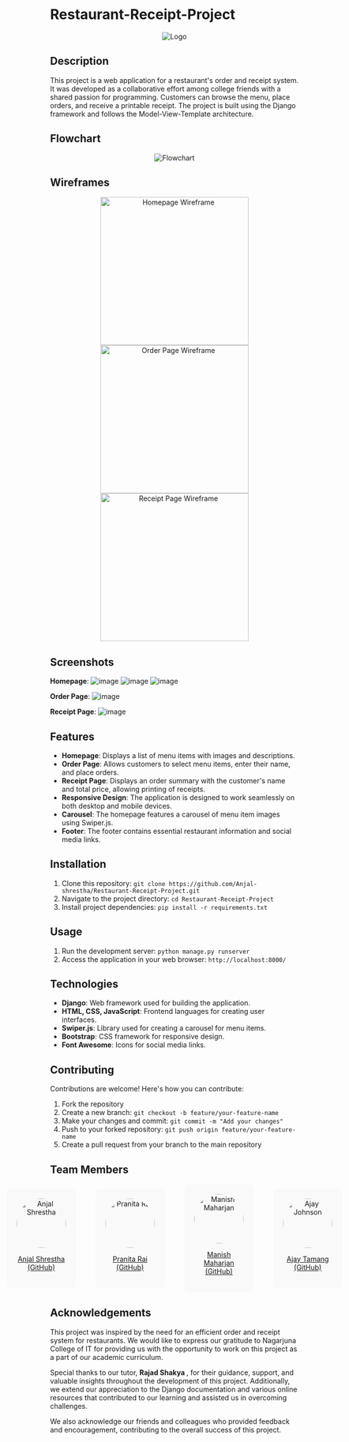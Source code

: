 # Restaurant-Receipt-Project
<div align="center">
  <img src="https://github.com/Anjal-shrestha/Restaurant-Receipt-Project/assets/24295752/18b0ec05-d206-4aa6-9e99-a0985b788bc5" alt="Logo">
</div>





## Description
This project is a web application for a restaurant's order and receipt system. It was developed as a collaborative effort among college friends with a shared passion for programming. Customers can browse the menu, place orders, and receive a printable receipt. The project is built using the Django framework and follows the Model-View-Template architecture.


## Flowchart
<div align="center">
  <img src="https://github.com/Anjal-shrestha/Restaurant-Receipt-Project/assets/24295752/874b361b-12de-4472-b088-1e8495eae7f9" alt="Flowchart">
</div>

## Wireframes
<p align="center">
  <img src="https://github.com/Anjal-shrestha/Restaurant-Receipt-Project/assets/24295752/e348eba3-7298-47a1-8a33-61f25dbf75e6" alt="Homepage Wireframe" width="300">
  <img src="https://github.com/Anjal-shrestha/Restaurant-Receipt-Project/assets/24295752/958d22e3-b7bd-4f77-8063-ed9177493542" alt="Order Page Wireframe" width="300">
  <img src="https://github.com/Anjal-shrestha/Restaurant-Receipt-Project/assets/24295752/583be6f7-9d0c-488d-9785-928315eef6b5" alt="Receipt Page Wireframe" width="300">
</p>

## Screenshots
 **Homepage**:
![image](https://github.com/Anjal-shrestha/Restaurant-Receipt-Project/assets/24295752/6bee542d-6771-4faf-ab16-6dd2cb4500bc) ![image](https://github.com/Anjal-shrestha/Restaurant-Receipt-Project/assets/24295752/43c7ce1b-b59a-4b52-97a8-88eb294b37b7) ![image](https://github.com/Anjal-shrestha/Restaurant-Receipt-Project/assets/24295752/87c34dd2-4348-4509-8ca3-16a5606230cf)



**Order Page**:
![image](https://github.com/Anjal-shrestha/Restaurant-Receipt-Project/assets/24295752/c8136892-87f8-46b5-9f4c-ebdfb9b63dd7)

**Receipt Page**:
![image](https://github.com/Anjal-shrestha/Restaurant-Receipt-Project/assets/24295752/a3f7d0b5-2075-4946-8daa-1ccdfa5cf8b0)




## Features
- **Homepage**: Displays a list of menu items with images and descriptions.
- **Order Page**: Allows customers to select menu items, enter their name, and place orders.
- **Receipt Page**: Displays an order summary with the customer's name and total price, allowing printing of receipts.
- **Responsive Design**: The application is designed to work seamlessly on both desktop and mobile devices.
- **Carousel**: The homepage features a carousel of menu item images using Swiper.js.
- **Footer**: The footer contains essential restaurant information and social media links.
  
## Installation
1. Clone this repository: `git clone https://github.com/Anjal-shrestha/Restaurant-Receipt-Project.git`
2. Navigate to the project directory: `cd Restaurant-Receipt-Project`
3. Install project dependencies: `pip install -r requirements.txt`

## Usage
1. Run the development server: `python manage.py runserver`
2. Access the application in your web browser: `http://localhost:8000/`

## Technologies
- **Django**: Web framework used for building the application.
- **HTML, CSS, JavaScript**: Frontend languages for creating user interfaces.
- **Swiper.js**: Library used for creating a carousel for menu items.
- **Bootstrap**: CSS framework for responsive design.
- **Font Awesome**: Icons for social media links.

## Contributing
Contributions are welcome! Here's how you can contribute:
1. Fork the repository
2. Create a new branch: `git checkout -b feature/your-feature-name`
3. Make your changes and commit: `git commit -m "Add your changes"`
4. Push to your forked repository: `git push origin feature/your-feature-name`
5. Create a pull request from your branch to the main repository
## Team Members


<div style="display: flex; align-items: center; justify-content: center;">
    <div style="text-align: center; margin: 0 20px; background-color: #f9f9f9; padding: 20px; border-radius: 10px;">
        <img src="https://scontent.fktm16-1.fna.fbcdn.net/v/t39.30808-6/276091571_1563789753995703_8729263376625454652_n.jpg?_nc_cat=103&ccb=1-7&_nc_sid=09cbfe&_nc_ohc=gGuUzAfqYugAX-MiDRY&_nc_ht=scontent.fktm16-1.fna&oh=00_AfDy22EMn8wUYVy7RVW81HnqglMimSQeVeKRoX3uMIdG2w&oe=64F2EFF8" alt="Anjal Shrestha" style="border-radius: 50%; width: 100px; height: 100px;">
        <p><a href="https://github.com/Anjal-shrestha">Anjal Shrestha (GitHub)</a></p>
    </div>
    <div style="text-align: center; margin: 0 20px; background-color: #f9f9f9; padding: 20px; border-radius: 10px;">
        <img src="https://github.com/Anjal-shrestha/Restaurant-Receipt-Project/assets/134930608/b868591e-080d-4103-8954-d0aa26f7bd11" alt="Pranita Rai" style="border-radius: 50%; width: 100px; height: 100px;">
        <p><a href="https://github.com/ValkyrieCode">Pranita Rai (GitHub)</a></p>
    </div>
    <div style="text-align: center; margin: 0 20px; background-color: #f9f9f9; padding: 20px; border-radius: 10px;">
        <img src="https://github.com/Anjal-shrestha/Restaurant-Receipt-Project/assets/134930608/4302b31a-c275-48a9-8abe-0a35bbadc210"  alt="Manish Maharjan" style="border-radius: 50%; width: 100px; height: 100px;">
        <p><a href="https://github.com/Carlosbaniya">Manish Maharjan (GitHub)</a></p>
    </div>
    <div style="text-align: center; margin: 0 20px; background-color: #f9f9f9; padding: 20px; border-radius: 10px;">
        <img src="https://scontent.fktm16-1.fna.fbcdn.net/v/t1.6435-9/69465167_919145298462761_3049042371997073408_n.jpg?_nc_cat=109&ccb=1-7&_nc_sid=174925&_nc_ohc=dR0-ykYYZSEAX_gaaHJ&_nc_ht=scontent.fktm16-1.fna&oh=00_AfAFlkRDGf6jyLP0MjbupgZg7haMpxXAz59x8p3HUnbwfQ&oe=65164B0C" alt="Ajay Johnson" style="border-radius: 50%; width: 100px; height: 100px;">
        <p><a href="https://www.facebook.com/Ajay0730">Ajay Tamang (GitHub)</a></p>
    </div>
</div>


## Acknowledgements

This project was inspired by the need for an efficient order and receipt system for restaurants. We would like to express our gratitude to Nagarjuna College of IT for providing us with the opportunity to work on this project as a part of our academic curriculum.

Special thanks to our tutor, <b> Rajad Shakya </b>, for their guidance, support, and valuable insights throughout the development of this project. Additionally, we extend our appreciation to the Django documentation and various online resources that contributed to our learning and assisted us in overcoming challenges.

We also acknowledge our friends and colleagues who provided feedback and encouragement, contributing to the overall success of this project.
